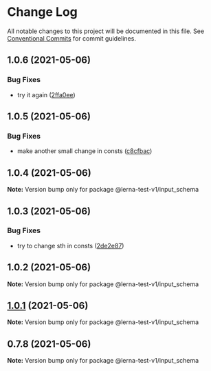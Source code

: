 # Change Log

All notable changes to this project will be documented in this file.
See [Conventional Commits](https://conventionalcommits.org) for commit guidelines.

## 1.0.6 (2021-05-06)


### Bug Fixes

* try it again ([2ffa0ee](https://github.com/apify/apify-shared-js/commit/2ffa0ee14d6e89ea0184d08c7fd58791fc192d9a))





## 1.0.5 (2021-05-06)


### Bug Fixes

* make another small change in consts ([c8cfbac](https://github.com/apify/apify-shared-js/commit/c8cfbac386a67578f75255fd6f14b7f6bfc7ee52))





## 1.0.4 (2021-05-06)

**Note:** Version bump only for package @lerna-test-v1/input_schema





## 1.0.3 (2021-05-06)


### Bug Fixes

* try to change sth in consts ([2de2e87](https://github.com/apify/apify-shared-js/commit/2de2e872fd09063bfe5ce2822edd5d60d6c1b051))





## 1.0.2 (2021-05-06)

**Note:** Version bump only for package @lerna-test-v1/input_schema





## [1.0.1](https://github.com/apify/apify-shared-js/compare/v0.7.8...v1.0.1) (2021-05-06)

**Note:** Version bump only for package @lerna-test-v1/input_schema





## 0.7.8 (2021-05-06)

**Note:** Version bump only for package @lerna-test-v1/input_schema
